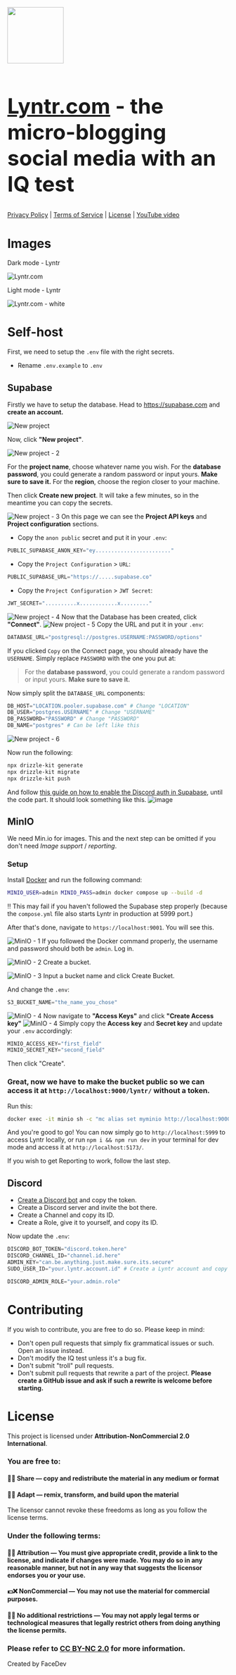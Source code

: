 <img style="width: 128px; height: 128px" src="static/logo.png" /><h1 style="font-size: 48px"><a href="https://lyntr.com">Lyntr.com</a> - the micro-blogging social media with an IQ test</h1>
[Privacy Policy](https://lyntr.com/privacy) | [Terms of Service](https://lyntr.com/tos) | [License](https://github.com/face-hh/lyntr/blob/master/LICENSE.md) | [YouTube video](https://youtube.com/)

# Images
Dark mode - Lyntr

![Lyntr.com](github-assets/banner.png)

Light mode - Lyntr

![Lyntr.com - white](github-assets/banner_white.png)

# Self-host
First, we need to setup the `.env` file with the right secrets.
- Rename `.env.example` to `.env`

## Supabase
Firstly we have to setup the database. Head to https://supabase.com and **create an account.**

![New project](github-assets/supabase1.png)

Now, click **"New project"**.

![New project - 2](github-assets/supabase2.png)


For the **project name**, choose whatever name you wish.
For the **database password**, you could generate a random password or input yours. **Make sure to save it.**
For the **region**, choose the region closer to your machine.

Then click **Create new project**. It will take a few minutes, so in the meantime you can copy the secrets.

![New project - 3](github-assets/supabase3.png)
On this page we can see the **Project API keys** and **Project configuration** sections.

- Copy the `anon public` secret and put it in your `.env`:
```python
PUBLIC_SUPABASE_ANON_KEY="ey........................"
```
- Copy the `Project Configuration` > `URL`:
```python
PUBLIC_SUPABASE_URL="https://.....supabase.co"
```
- Copy the `Project Configuration` > `JWT Secret`:
```python
JWT_SECRET="..........x............x........."
```

![New project - 4](github-assets/supabase4.png)
Now that the Database has been created, click **"Connect"**.
![New project - 5](github-assets/supabase5.png)
Copy the URL and put it in your `.env`:
```python
DATABASE_URL="postgresql://postgres.USERNAME:PASSWORD/options"
```
If you clicked `Copy` on the Connect page, you should already have the `USERNAME`. Simply replace `PASSWORD` with the one you put at:
> For the **database password**, you could generate a random password or input yours. **Make sure to save it.**

Now simply split the `DATABASE_URL` components:
```python
DB_HOST="LOCATION.pooler.supabase.com" # Change "LOCATION"
DB_USER="postgres.USERNAME" # Change "USERNAME"
DB_PASSWORD="PASSWORD" # Change "PASSWORD"
DB_NAME="postgres" # Can be left like this
```
![New project - 6](github-assets/supabase6.png)

Now run the following:
```bash
npx drizzle-kit generate
npx drizzle-kit migrate
npx drizzle-kit push
```

And follow [this guide on how to enable the Discord auth in Supabase](https://supabase.com/docs/guides/auth/social-login/auth-discord), until the code part. It should look something like this.
![image](https://github.com/user-attachments/assets/a8bd3043-3cae-4d46-b42c-0a576bcf59f5)


## MinIO
We need Min.io for images. This and the next step can be omitted if you don't need *Image support* / *reporting*.

### Setup
Install [Docker](https://docs.docker.com/engine/install/) and run the following command:
```bash
MINIO_USER=admin MINIO_PASS=admin docker compose up --build -d
```
‼ This may fail if you haven't followed the Supabase step properly (because the `compose.yml` file also starts Lyntr in production at 5999 port.)

After that's done, navigate to `https://localhost:9001`. You will see this.

![MinIO - 1](github-assets/minio1.png)
If you followed the Docker command properly, the username and password should both be `admin`. Log in.

![MinIO - 2](github-assets/minio2.png)
Create a bucket.

![MinIO - 3](github-assets/minio3.png)
Input a bucket name and click Create Bucket.

And change the `.env`:
```python
S3_BUCKET_NAME="the_name_you_chose"
```

![MinIO - 4](github-assets/minio4.png)
Now navigate to **"Access Keys"** and click **"Create Access key"**
![MinIO - 4](github-assets/minio4.png)
Simply copy the **Access key** and **Secret key** and update your `.env` accordingly:
```python
MINIO_ACCESS_KEY="first_field"
MINIO_SECRET_KEY="second_field"
```
Then click "Create".

### Great, now we have to make the bucket public so we can access it at `http://localhost:9000/lyntr/` without a token.

Run this:
```bash
docker exec -it minio sh -c "mc alias set myminio http://localhost:9000 "admin" "admin" && mc anonymous set public myminio/lyntr"
```

And you're good to go! You can now simply go to `http://localhost:5999` to access Lyntr locally, or run `npm i && npm run dev` in your terminal for dev mode and access it at `http://localhost:5173/`.

If you wish to get Reporting to work, follow the last step.

## Discord
- [Create a Discord bot](https://discordpy.readthedocs.io/en/stable/discord.html) and copy the token.
- Create a Discord server and invite the bot there.
- Create a Channel and copy its ID.
- Create a Role, give it to yourself, and copy its ID.

Now update the `.env`:
```python
DISCORD_BOT_TOKEN="discord.token.here"
DISCORD_CHANNEL_ID="channel.id.here"
ADMIN_KEY="can.be.anything.just.make.sure.its.secure"
SUDO_USER_ID="your.lyntr.account.id" # Create a Lyntr account and copy its ID. If this field won't be filled, your bot will fail to fetch `api/lynt` at GET for info on report. Check the Network tab for the `api/me` request and copy the ID it returns.

DISCORD_ADMIN_ROLE="your.admin.role"
```

# Contributing
If you wish to contribute, you are free to do so. Please keep in mind:
- Don't open pull requests that simply fix grammatical issues or such. Open an issue instead.
- Don't modify the IQ test unless it's a bug fix.
- Don't submit "troll" pull requests.
- Don't submit pull requests that rewrite a part of the project. **Please create a GitHub issue and ask if such a rewrite is welcome before starting.**

# License
This project is licensed under **Attribution-NonCommercial 2.0 International**.
### You are free to:
#### 📩✅ Share — copy and redistribute the material in any medium or format
#### 🔁✅ Adapt — remix, transform, and build upon the material

The licensor cannot revoke these freedoms as long as you follow the license terms.

### Under the following terms:
#### 👤✅ Attribution — You must give appropriate credit, provide a link to the license, and indicate if changes were made. You may do so in any reasonable manner, but not in any way that suggests the licensor endorses you or your use.
#### 💵❌ NonCommercial — You may not use the material for commercial purposes.
#### 📜❌ No additional restrictions — You may not apply legal terms or technological measures that legally restrict others from doing anything the license permits.

### Please refer to [CC BY-NC 2.0](https://creativecommons.org/licenses/by-nc/2.0/deed.en) for more information.

Created by FaceDev

